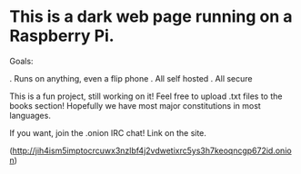 # This is a dark web page running on a Raspberry Pi. 

Goals:

. Runs on anything, even a flip phone
. All self hosted
. All secure

This is a fun project, still working on it! Feel free to upload .txt files to the books section!
Hopefully we have most major constitutions in most languages.

If you want, join the .onion IRC chat! Link on the site.

(http://jih4ism5imptocrcuwx3nzlbf4j2vdwetixrc5ys3h7keoqncgp672id.onion)
